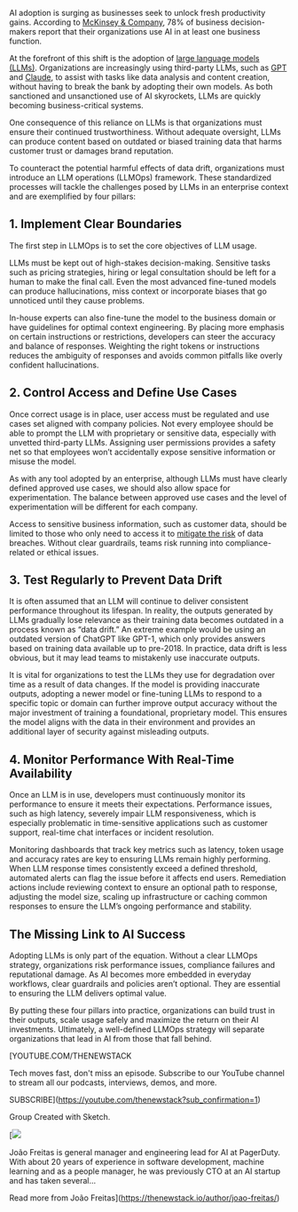 AI adoption is surging as businesses seek to unlock fresh productivity gains. According to [McKinsey & Company](https://www.mckinsey.com/capabilities/quantumblack/our-insights/the-state-of-ai), 78% of business decision-makers report that their organizations use AI in at least one business function.

At the forefront of this shift is the adoption of [large language models (LLMs)](https://thenewstack.io/what-is-a-large-language-model/). Organizations are increasingly using third-party LLMs, such as [GPT](https://thenewstack.io/openai-launches-new-chatgpt-interface-designed-for-coding/) and [Claude](https://thenewstack.io/anthropics-claude-sonnet-4-model-gets-a-1m-token-context-window/), to assist with tasks like data analysis and content creation, without having to break the bank by adopting their own models. As both sanctioned and unsanctioned use of AI skyrockets, LLMs are quickly becoming business-critical systems.

One consequence of this reliance on LLMs is that organizations must ensure their continued trustworthiness. Without adequate oversight, LLMs can produce content based on outdated or biased training data that harms customer trust or damages brand reputation.

To counteract the potential harmful effects of data drift, organizations must introduce an LLM operations (LLMOps) framework. These standardized processes will tackle the challenges posed by LLMs in an enterprise context and are exemplified by four pillars:

## **1.** **Implement Clear Boundaries**

The first step in LLMOps is to set the core objectives of LLM usage.

LLMs must be kept out of high-stakes decision-making. Sensitive tasks such as pricing strategies, hiring or legal consultation should be left for a human to make the final call. Even the most advanced fine-tuned models can produce hallucinations, miss context or incorporate biases that go unnoticed until they cause problems.

In-house experts can also fine-tune the model to the business domain or have guidelines for optimal context engineering. By placing more emphasis on certain instructions or restrictions, developers can steer the accuracy and balance of responses. Weighting the right tokens or instructions reduces the ambiguity of responses and avoids common pitfalls like overly confident hallucinations.

## **2.** **Control Access and Define Use Cases**

Once correct usage is in place, user access must be regulated and use cases set aligned with company policies. Not every employee should be able to prompt the LLM with proprietary or sensitive data, especially with unvetted third-party LLMs. Assigning user permissions provides a safety net so that employees won’t accidentally expose sensitive information or misuse the model.

As with any tool adopted by an enterprise, although LLMs must have clearly defined approved use cases, we should also allow space for experimentation. The balance between approved use cases and the level of experimentation will be different for each company.

Access to sensitive business information, such as customer data, should be limited to those who only need to access it to [mitigate the risk](https://thenewstack.io/want-to-mitigate-risk-invest-in-automation/) of data breaches. Without clear guardrails, teams risk running into compliance-related or ethical issues.

## **3.** **Test Regularly to Prevent Data Drift**

It is often assumed that an LLM will continue to deliver consistent performance throughout its lifespan. In reality, the outputs generated by LLMs gradually lose relevance as their training data becomes outdated in a process known as “data drift.” An extreme example would be using an outdated version of ChatGPT like GPT-1, which only provides answers based on training data available up to pre-2018. In practice, data drift is less obvious, but it may lead teams to mistakenly use inaccurate outputs.

It is vital for organizations to test the LLMs they use for degradation over time as a result of data changes. If the model is providing inaccurate outputs, adopting a newer model or fine-tuning LLMs to respond to a specific topic or domain can further improve output accuracy without the major investment of training a foundational, proprietary model. This ensures the model aligns with the data in their environment and provides an additional layer of security against misleading outputs.

## **4.** **Monitor Performance With Real-Time Availability**

Once an LLM is in use, developers must continuously monitor its performance to ensure it meets their expectations. Performance issues, such as high latency, severely impair LLM responsiveness, which is especially problematic in time-sensitive applications such as customer support, real-time chat interfaces or incident resolution.

Monitoring dashboards that track key metrics such as latency, token usage and accuracy rates are key to ensuring LLMs remain highly performing. When LLM response times consistently exceed a defined threshold, automated alerts can flag the issue before it affects end users. Remediation actions include reviewing context to ensure an optional path to response, adjusting the model size, scaling up infrastructure or caching common responses to ensure the LLM’s ongoing performance and stability.

## **The Missing Link to AI Success**

Adopting LLMs is only part of the equation. Without a clear LLMOps strategy, organizations risk performance issues, compliance failures and reputational damage. As AI becomes more embedded in everyday workflows, clear guardrails and policies aren’t optional. They are essential to ensuring the LLM delivers optimal value.

By putting these four pillars into practice, organizations can build trust in their outputs, scale usage safely and maximize the return on their AI investments. Ultimately, a well-defined LLMOps strategy will separate organizations that lead in AI from those that fall behind.

[YOUTUBE.COM/THENEWSTACK

Tech moves fast, don't miss an episode. Subscribe to our YouTube
channel to stream all our podcasts, interviews, demos, and more.

SUBSCRIBE](https://youtube.com/thenewstack?sub_confirmation=1)

Group
Created with Sketch.

[![](https://cdn.thenewstack.io/media/2025/04/42adea86-joaofreitas.png)

João Freitas is general manager and engineering lead for AI at PagerDuty. With about 20 years of experience in software development, machine learning and as a people manager, he was previously CTO at an AI startup and has taken several...

Read more from João Freitas](https://thenewstack.io/author/joao-freitas/)